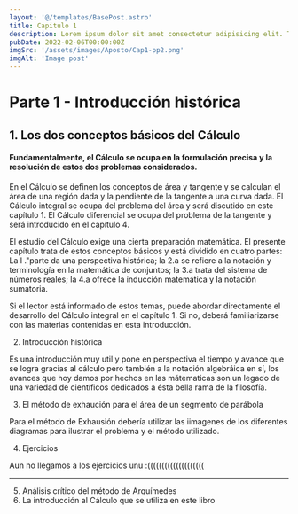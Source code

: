 ```yaml
---
layout: '@/templates/BasePost.astro'
title: Capitulo 1
description: Lorem ipsum dolor sit amet consectetur adipisicing elit. Tenetur vero esse non molestias eos excepturi.
pubDate: 2022-02-06T00:00:00Z
imgSrc: '/assets/images/Aposto/Cap1-pp2.png'
imgAlt: 'Image post'
---
```



# Parte 1 - Introducción histórica

## 1. Los dos conceptos básicos del Cálculo

#### Fundamentalmente, el Cálculo se ocupa en la formulación precisa y la resolución de estos dos problemas considerados.

En el Cálculo se definen los conceptos de área y tangente y se calculan el área de una región dada 
y la pendiente de la tangente a una curva dada. El Cálculo integral se ocupa del problema
del área y será discutido en este capítulo 1. El Cálculo diferencial se ocupa del
problema de la tangente y será introducido en el capítulo 4.


El estudio del Cálculo exige una cierta preparación matemática. El presente
capítulo trata de estos conceptos básicos y está dividido en cuatro partes: 
La l ."parte da una perspectiva histórica; 
la 2.a se refiere a la notación y terminología en la matemática de conjuntos; 
la 3.a trata del sistema de números reales; 
la 4.a ofrece la inducción matemática y la notación sumatoria. 

Si el lector está informado de estos temas, puede abordar directamente el desarrollo 
del Cálculo integral en el capítulo 1.
Si no, deberá familiarizarse con las materias contenidas en esta introducción.


2. Introducción histórica

Es una introducción muy util y pone en perspectiva el tiempo y avance que se logra gracias al cálculo 
pero también a la notación algebráica en sí, los avances que hoy damos por hechos en las 
mátematicas son un legado de una variedad de científicos dedicados a ésta bella rama de la filosofía.

3. El método de exhaución para el área de un segmento de parábola

Para el método de Exhausión debería utilizar las iimagenes de los diferentes diagramas
para ilustrar el problema y el método utilizado.


4. Ejercicios


Aun no llegamos a los ejercicios unu
:((((((((((((((((((((

-------------------------------------------------------------------------------------------------------------------------------------------------------------------------------------------------------------------------------------------------------------------------------------------

5. Análisis crítico del método de Arquímedes
6. La introducción al Cálculo que se utiliza en este libro



